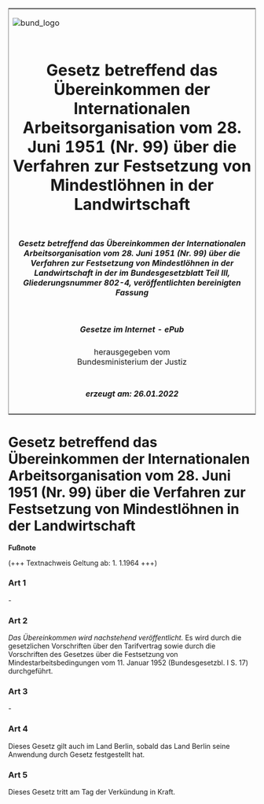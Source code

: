 <span id="DECKBLATT.html"></span>

<table border="0" frame="border" width="100%">

<tr valign="top">

<td align="left">

![bund\_logo](BfJ_2021_Web_de_de.gif)

</td>

<td align="right">

 

</td>

</tr>

<tr align="center" valign="middle">

<td colspan="2">

# Gesetz betreffend das Übereinkommen der Internationalen Arbeitsorganisation vom 28. Juni 1951 (Nr. 99) über die Verfahren zur Festsetzung von Mindestlöhnen in der Landwirtschaft

</td>

</tr>

<tr align="center" valign="middle">

<td colspan="2">

##### Gesetz betreffend das Übereinkommen der Internationalen Arbeitsorganisation vom 28. Juni 1951 (Nr. 99) über die Verfahren zur Festsetzung von Mindestlöhnen in der Landwirtschaft in der im Bundesgesetzblatt Teil III, Gliederungsnummer 802-4, veröffentlichten bereinigten Fassung

</td>

</tr>

<tr align="center" valign="middle">

<td colspan="2">

  
  

##### Gesetze im Internet - ePub  
  
herausgegeben vom  
Bundesministerium der Justiz

</td>

</tr>

<tr align="center" valign="bottom">

<td colspan="2">

  
  

##### erzeugt am: 26.01.2022

</td>

</tr>

</table>

<span id="BJNR202940953.html"></span>

# Gesetz betreffend das Übereinkommen der Internationalen Arbeitsorganisation vom 28. Juni 1951 (Nr. 99) über die Verfahren zur Festsetzung von Mindestlöhnen in der Landwirtschaft

<div>

  
**Fußnote**

<div class="jnhtml">

<div>

<div class="jurAbsatz">

(+++ Textnachweis Geltung ab: 1. 1.1964 +++)

</div>

</div>

</div>

</div>

<span id="BJNR202940953BJNE000100301.html"></span>

### Art 1  

<div>

<div class="jnhtml">

<div>

<div class="jurAbsatz">

\-

</div>

</div>

</div>

</div>

<span id="BJNR202940953BJNE000200301.html"></span>

### Art 2  

<div>

<div class="jnhtml">

<div>

<div class="jurAbsatz">

<span style="font-style:italic;">Das Übereinkommen wird nachstehend
veröffentlicht.</span> Es wird durch die gesetzlichen Vorschriften über
den Tarifvertrag sowie durch die Vorschriften des Gesetzes über die
Festsetzung von Mindestarbeitsbedingungen vom 11. Januar 1952
(Bundesgesetzbl. I S. 17) durchgeführt.

</div>

</div>

</div>

</div>

<span id="BJNR202940953BJNE000300301.html"></span>

### Art 3  

<div>

<div class="jnhtml">

<div>

<div class="jurAbsatz">

\-

</div>

</div>

</div>

</div>

<span id="BJNR202940953BJNE000400301.html"></span>

### Art 4  

<div>

<div class="jnhtml">

<div>

<div class="jurAbsatz">

Dieses Gesetz gilt auch im Land Berlin, sobald das Land Berlin seine
Anwendung durch Gesetz festgestellt hat.

</div>

</div>

</div>

</div>

<span id="BJNR202940953BJNE000500301.html"></span>

### Art 5  

<div>

<div class="jnhtml">

<div>

<div class="jurAbsatz">

Dieses Gesetz tritt am Tag der Verkündung in Kraft.

</div>

</div>

</div>

</div>
